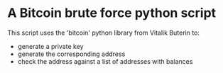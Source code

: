 # A Bitcoin brute force python script

This script uses the 'bitcoin' python library from Vitalik Buterin to:
  - generate a private key
  - generate the corresponding address
  - check the address against a list of addresses with balances
